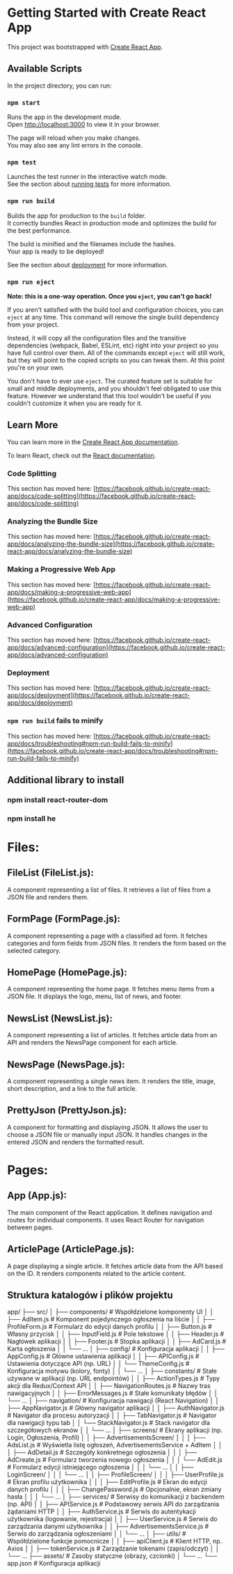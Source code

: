 # Getting Started with Create React App

This project was bootstrapped with [Create React App](https://github.com/facebook/create-react-app).

## Available Scripts

In the project directory, you can run:

### `npm start`

Runs the app in the development mode.\
Open [http://localhost:3000](http://localhost:3000) to view it in your browser.

The page will reload when you make changes.\
You may also see any lint errors in the console.

### `npm test`

Launches the test runner in the interactive watch mode.\
See the section about [running tests](https://facebook.github.io/create-react-app/docs/running-tests) for more information.

### `npm run build`

Builds the app for production to the `build` folder.\
It correctly bundles React in production mode and optimizes the build for the best performance.

The build is minified and the filenames include the hashes.\
Your app is ready to be deployed!

See the section about [deployment](https://facebook.github.io/create-react-app/docs/deployment) for more information.

### `npm run eject`

**Note: this is a one-way operation. Once you `eject`, you can't go back!**

If you aren't satisfied with the build tool and configuration choices, you can `eject` at any time. This command will remove the single build dependency from your project.

Instead, it will copy all the configuration files and the transitive dependencies (webpack, Babel, ESLint, etc) right into your project so you have full control over them. All of the commands except `eject` will still work, but they will point to the copied scripts so you can tweak them. At this point you're on your own.

You don't have to ever use `eject`. The curated feature set is suitable for small and middle deployments, and you shouldn't feel obligated to use this feature. However we understand that this tool wouldn't be useful if you couldn't customize it when you are ready for it.

## Learn More

You can learn more in the [Create React App documentation](https://facebook.github.io/create-react-app/docs/getting-started).

To learn React, check out the [React documentation](https://reactjs.org/).

### Code Splitting

This section has moved here: [https://facebook.github.io/create-react-app/docs/code-splitting](https://facebook.github.io/create-react-app/docs/code-splitting)

### Analyzing the Bundle Size

This section has moved here: [https://facebook.github.io/create-react-app/docs/analyzing-the-bundle-size](https://facebook.github.io/create-react-app/docs/analyzing-the-bundle-size)

### Making a Progressive Web App

This section has moved here: [https://facebook.github.io/create-react-app/docs/making-a-progressive-web-app](https://facebook.github.io/create-react-app/docs/making-a-progressive-web-app)

### Advanced Configuration

This section has moved here: [https://facebook.github.io/create-react-app/docs/advanced-configuration](https://facebook.github.io/create-react-app/docs/advanced-configuration)

### Deployment

This section has moved here: [https://facebook.github.io/create-react-app/docs/deployment](https://facebook.github.io/create-react-app/docs/deployment)

### `npm run build` fails to minify

This section has moved here: [https://facebook.github.io/create-react-app/docs/troubleshooting#npm-run-build-fails-to-minify](https://facebook.github.io/create-react-app/docs/troubleshooting#npm-run-build-fails-to-minify)

## Additional library to install

### npm install react-router-dom

### npm install he

# Files:
## FileList (FileList.js):
A component representing a list of files.
It retrieves a list of files from a JSON file and renders them.

## FormPage (FormPage.js):
A component representing a page with a classified ad form.
It fetches categories and form fields from JSON files.
It renders the form based on the selected category.

## HomePage (HomePage.js):
A component representing the home page.
It fetches menu items from a JSON file.
It displays the logo, menu, list of news, and footer.

## NewsList (NewsList.js):
A component representing a list of articles.
It fetches article data from an API and renders the NewsPage component for each article.

## NewsPage (NewsPage.js):
A component representing a single news item.
It renders the title, image, short description, and a link to the full article.

## PrettyJson (PrettyJson.js):
A component for formatting and displaying JSON.
It allows the user to choose a JSON file or manually input JSON.
It handles changes in the entered JSON and renders the formatted result.

# Pages:

## App (App.js):
The main component of the React application.
It defines navigation and routes for individual components.
It uses React Router for navigation between pages.

## ArticlePage (ArticlePage.js):
A page displaying a single article.
It fetches article data from the API based on the ID.
It renders components related to the article content.





## Struktura katalogów i plików projektu
app/
├── src/
│   ├── components/       						# Współdzielone komponenty UI
│   │   ├── AdItem.js               	# Komponent pojedynczego ogłoszenia na liście
│   │   ├── ProfileForm.js          	# Formularz do edycji danych profilu
│   │   ├── Button.js               	# Własny przycisk
│   │   ├── InputField.js           	# Pole tekstowe
│   │   ├── Header.js               	# Nagłówek aplikacji
│   │   ├── Footer.js               	# Stopka aplikacji
│   │   ├── AdCard.js               	# Karta ogłoszenia
│   │   └── ...
│   ├── config/                   		# Konfiguracja aplikacji
│   │   ├── AppConfig.js          		# Główne ustawienia aplikacji
│   │   ├── APIConfig.js          		# Ustawienia dotyczące API (np. URL)
│   │   └── ThemeConfig.js        		# Konfiguracja motywu (kolory, fonty)
│   │   └── ...
│   ├── constants/                		# Stałe używane w aplikacji (np. URL endpointów)
│   │   ├── ActionTypes.js        		# Typy akcji dla Redux/Context API
│   │   ├── NavigationRoutes.js   		# Nazwy tras nawigacyjnych
│   │   ├── ErrorMessages.js      		# Stałe komunikaty błędów
│   │   └── ...
│   ├── navigation/       						# Konfiguracja nawigacji (React Navigation)
│   │   ├── AppNavigator.js         	# Główny navigator aplikacji
│   │   ├── AuthNavigator.js        	# Navigator dla procesu autoryzacji
│   │   ├── TabNavigator.js         	# Navigator dla nawigacji typu tab
│   │   └── StackNavigator.js       	# Stack navigator dla szczegółowych ekranów
│   │   └── ...
│   ├── screens/          						# Ekrany aplikacji (np. Login, Ogłoszenia, Profil)
│   │   ├── AdvertisementsScreen/
│   │   │   ├── AdsList.js           	# Wyświetla listę ogłoszeń, AdvertisementsService + AdItem
│   │   │   ├── AdDetail.js         	# Szczegóły konkretnego ogłoszenia
│   │   │   ├── AdCreate.js         	# Formularz tworzenia nowego ogłoszenia
│   │   │   └── AdEdit.js           	# Formularz edycji istniejącego ogłoszenia
│   │   │   └── ...
│   │   ├── LoginScreen/
│   │   │   └── ...
│   │   ├── ProfileScreen/
│   │   │   ├── UserProfile.js      	# Ekran profilu użytkownika
│   │   │   ├── EditProfile.js      	# Ekran do edycji danych profilu
│   │   │   ├── ChangePassword.js   	# Opcjonalnie, ekran zmiany hasła
│   │   │   └── ...
│   ├── services/         						# Serwisy do komunikacji z backendem (np. API)
│   │   ├── APIService.js           	# Podstawowy serwis API do zarządzania żądaniami HTTP
│   │   ├── AuthService.js          	# Serwis do autentykacji użytkownika (logowanie, rejestracja)
│   │   ├── UserService.js          	# Serwis do zarządzania danymi użytkownika
│   │   ├── AdvertisementsService.js 	# Serwis do zarządzania ogłoszeniami
│   │   └── ...
│   ├── utils/            						# Współdzielone funkcje pomocnicze
│   │   ├── apiClient.js            	# Klient HTTP, np. Axios
│   │   ├── tokenService.js         	# Zarządzanie tokenami (zapis/odczyt)
│   │   └── ...
├── assets/               						# Zasoby statyczne (obrazy, czcionki)
│   └── ...
└── app.json              						# Konfiguracja aplikacji






